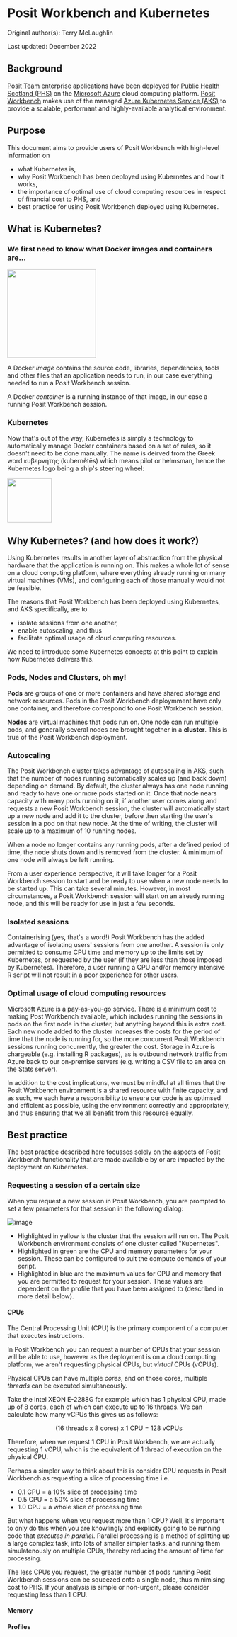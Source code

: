 # Posit Workbench and Kubernetes

Original author(s): Terry McLaughlin

Last updated: December 2022

## Background

[Posit Team](https://posit.co/products/enterprise/team/) enterprise applications have been deployed for [Public Health Scotland (PHS)](https://publichealthscotland.scot/) on the [Microsoft Azure](https://azure.microsoft.com/en-gb/) cloud computing platform. [Posit Workbench](https://posit.co/products/enterprise/workbench/) makes use of the managed [Azure Kubernetes Service (AKS)](https://azure.microsoft.com/en-us/products/kubernetes-service/#overview) to provide a scalable, performant and highly-available analytical environment.

## Purpose

This document aims to provide users of Posit Workbench with high-level information on

- what Kubernetes is,
- why Posit Workbench has been deployed using Kubernetes and how it works,
- the importance of optimal use of cloud computing resources in respect of financial cost to PHS, and
- best practice for using Posit Workbench deployed using Kubernetes.

## What is Kubernetes?

### We first need to know what Docker images and containers are...

<img src="https://user-images.githubusercontent.com/45657289/205093992-85731a44-0ae8-416b-b2c3-3d0ef24714a2.png" width="200">

A Docker *image* contains the source code, libraries, dependencies, tools and other files that an application needs to run, in our case everything needed to run a Posit Workbench session.

A Docker *container* is a running instance of that image, in our case a running Posit Workbench session.
                                        
### Kubernetes

Now that's out of the way, Kubernetes is simply a technology to automatically manage Docker containers based on a set of rules, so it doesn't need to be done manually.  The name is deirved from the Greek word κυβερνήτης (kubernḗtēs) which means pilot or helmsman, hence the Kubernetes logo being a ship's steering wheel:

<img src="https://user-images.githubusercontent.com/45657289/205086608-d563dde1-7cc2-416a-9c99-10d57a252940.png" width="100">

## Why Kubernetes? (and how does it work?)

Using Kubernetes results in another layer of abstraction from the physical hardware that the application is running on.  This makes a whole lot of sense on a cloud computing platform, where everything already running on many virtual machines (VMs), and configuring each of those manually would not be feasible.

The reasons that Posit Workbench has been deployed using Kubernetes, and AKS specifically, are to
 
- isolate sessions from one another,
- enable autoscaling, and thus
- facilitate optimal usage of cloud computing resources.

We need to introduce some Kubernetes concepts at this point to explain how Kubernetes delivers this.

### Pods, Nodes and Clusters, oh my!

**Pods** are groups of one or more containers and have shared storage and network resources.  Pods in the Posit Workbench deploymment have only one container, and therefore correspond to one Posit Workbench session.

**Nodes** are virtual machines that pods run on.  One node can run multiple pods, and generally several nodes are brought together in a **cluster**.  This is true of the Posit Workbench deployment.

### Autoscaling

The Posit Workbench cluster takes advantage of autoscaling in AKS, such that the number of nodes running automatically scales up (and back down) depending on demand.  By default, the cluster always has one node running and ready to have one or more pods started on it.  Once that node nears capacity with many pods running on it, if another user comes along and requests a new Posit Workbench session, the cluster will automatically start up a new node and add it to the cluster, before then starting the user's session in a pod on that new node.  At the time of writing, the cluster will scale up to a maximum of 10 running nodes.

When a node no longer contains any running pods, after a defined period of time, the node shuts down and is removed from the cluster.  A minimum of one node will always be left running.

From a user experience perspective, it will take longer for a Posit Workbench session to start and be ready to use when a new node needs to be started up.  This can take several minutes.  However, in most circumstances, a Posit Workbench session will start on an already running node, and this will be ready for use in just a few seconds.

### Isolated sessions

Containerising (yes, that's a word!) Posit Workbench has the added advantage of isolating users' sessions from one another.  A session is only permitted to consume CPU time and memory up to the limits set by Kubernetes, or requested by the user (if they are less than those imposed by Kubernetes).  Therefore, a user running a CPU and/or memory intensive R script will not result in a poor experience for other users.

### Optimal usage of cloud computing resources

Microsoft Azure is a pay-as-you-go service.  There is a minimum cost to making Post Workbench available, which includes running the sessions in pods on the first node in the cluster, but anything beyond this is extra cost.  Each new node added to the cluster increases the costs for the period of time that the node is running for, so the more concurrent Posit Workbench sessions running concurrently, the greater the cost.  Storage in Azure is chargeable (e.g. installing R packages), as is outbound network traffic from Azure back to our on-premise servers (e.g. writing a CSV file to an area on the Stats server).

In addition to the cost implications, we must be mindful at all times that the Posit Workbench environment is a shared resource with finite capacity, and as such, we each have a responsibility to ensure our code is as optimsed and efficient as possible, using the environment correctly and appropriately, and thus ensuring that we all benefit from this resource equally.

## Best practice

The best practice described here focusses solely on the aspects of Posit Workbench functionality that are made available by or are impacted by the deployment on Kubernetes.

### Requesting a session of a certain size

When you request a new session in Posit Workbench, you are prompted to set a few parameters for that session in the following dialog:

![image](https://user-images.githubusercontent.com/45657289/205252509-c73587ae-f9a8-410b-aef5-f53e5a2f011d.png)

- Highlighted in yellow is the cluster that the session will run on. The Posit Workbench environment consists of one cluster called "Kubernetes".
- Highlighted in green are the CPU and memory parameters for your session. These can be configured to suit the compute demands of your script.
- Highlighted in blue are the maximum values for CPU and memory that you are permitted to request for your session.  These values are dependent on the profile that you have been assigned to (described in more detail below).

#### CPUs ####

The Central Processing Unit (CPU) is the primary component of a computer that executes instructions.

In Posit Workbench you can request a number of CPUs that your session will be able to use, however as the deployment is on a cloud computing platform, we aren't requesting physical CPUs, but *virtual* CPUs (vCPUs).

Physical CPUs can have multiple *cores*, and on those cores, multiple *threads* can be executed simultaneously.

Take the Intel XEON E-2288G for example which has 1 physical CPU, made up of 8 cores, each of which can execute up to 16 threads.  We can calculate how many vCPUs this gives us as follows:

<div align="center">(16 threads x 8 cores) x 1 CPU = 128 vCPUs</div>

Therefore, when we request 1 CPU in Posit Workbench, we are actually requesting 1 vCPU, which is the equivalent of 1 thread of execution on the physical CPU.

Perhaps a simpler way to think about this is consider CPU requests in Posit Workbench as requesting a slice of processing time i.e.

- 0.1 CPU = a 10% slice of processing time
- 0.5 CPU = a 50% slice of processing time
- 1.0 CPU = a whole slice of processing time

But what happens when you request more than 1 CPU?  Well, it's important to only do this when you are knowlingly and explicity going to be running code that *executes in parallel*.  Parallel processing is a method of splitting up a large complex task, into lots of smaller simpler tasks, and running them simulatenously on multiple CPUs, thereby reducing the amount of time for processing.

The less CPUs you request, the greater number of pods running Posit Workbench sessions can be squeezed onto a single node, thus minimising cost to PHS.  If your analysis is simple or non-urgent, please consider requesting less than 1 CPU.

#### Memory ####


#### Profiles ####

